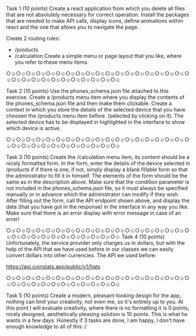 Task 1 (10 points)
Create a react application from which you delete all files that are not absolutely necessary for correct operation. Install the packages that are needed to make API calls, display icons, define animations within react and the one that allows you to navigate the page.

Create 2 routing rules:
- /products
- /calculation
Create a simple menu or page layout that you like, where you refer to these menu items.

○☺○☺○☺○☺○☺○☺○☺○☺○☺○☺○☺○☺○☺○☺○☺○☺○☺○☺○☺○☺○☺○☺○☺○☺○☺○☺○☺○☺○☺○☺

Task 2 (10 points)
Use the phones_schema.json file attached to this exercise. Create a /products menu item where you display the contents of the phones_schema.json file and then make them clickable.
Create a context in which you store the details of the selected device that you have choosen the /products menu item before. (selected by clicking on it).
The selected device has to be displayed in highlighted in the interface to show which device is active.


○☺○☺○☺○☺○☺○☺○☺○☺○☺○☺○☺○☺○☺○☺○☺○☺○☺○☺○☺○☺○☺○☺○☺○☺○☺○☺○☺○☺○☺○☺

Task 3 (10 points)
Create the /calculation menu item, its content should be a nicely formatted form. In the form, enter the details of the device selected in /products if if there is one, if not, simply display a blank fillable form so that the administrator to fill it in himself. The elements of the form should be the same as in the description above. Make sure that the condition parameter is not included in the phones_schema.json file, so it must always be specified manually or in advance which the administrator can modify if they wish. After filling out the form, call the API endpoint shown above,  and display the data (that you have got in the response) in the interface in any way you like. Make sure that there is an error display with error message in case of an error!


○☺○☺○☺○☺○☺○☺○☺○☺○☺○☺○☺○☺○☺○☺○☺○☺○☺○☺○☺○☺○☺○☺○☺○☺○☺○☺○☺○☺○☺○☺
Task 4 (10 points)
Unfortunately, the service provider only charges us in dollars, but with the help of the API that we have used before in our classes we can easily convert dollars into other currencies.
The API we used before:

https://api.coinstats.app/public/v1/fiats

○☺○☺○☺○☺○☺○☺○☺○☺○☺○☺○☺○☺○☺○☺○☺○☺○☺○☺○☺○☺○☺○☺○☺○☺○☺○☺○☺○☺○☺○☺

Task 5 (10 points)
Create a modern, pleasant-looking design for the app, nothing can limit your creativity, not even me, so it's entirely up to you.
At this point I will evaluate creativity, where there is no formatting it is 0 points, nicely designed,
aesthetically pleasing solution is 10 points.
This is what he wants in a few days. Honestly if 3 tasks are done, I am happy, I don't have enough knowledge to all of this :/